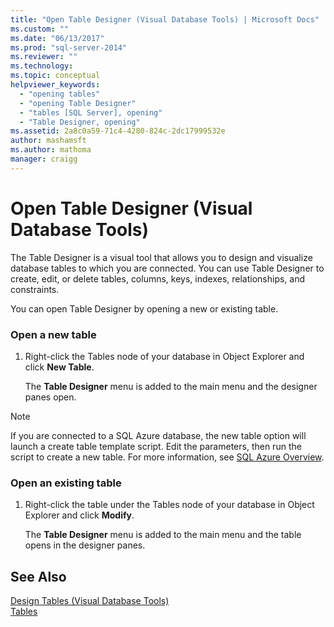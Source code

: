 ```yaml
---
title: "Open Table Designer (Visual Database Tools) | Microsoft Docs"
ms.custom: ""
ms.date: "06/13/2017"
ms.prod: "sql-server-2014"
ms.reviewer: ""
ms.technology:
ms.topic: conceptual
helpviewer_keywords: 
  - "opening tables"
  - "opening Table Designer"
  - "tables [SQL Server], opening"
  - "Table Designer, opening"
ms.assetid: 2a8c0a59-71c4-4280-824c-2dc17999532e
author: mashamsft
ms.author: mathoma
manager: craigg
---
```

# Open Table Designer (Visual Database Tools)
  The Table Designer is a visual tool that allows you to design and visualize database tables to which you are connected. You can use Table Designer to create, edit, or delete tables, columns, keys, indexes, relationships, and constraints.  
  
 You can open Table Designer by opening a new or existing table.  
  
### Open a new table  
  
1.  Right-click the Tables node of your database in Object Explorer and click **New Table**.  
  
     The **Table Designer** menu is added to the main menu and the designer panes open.  
  
> [!NOTE]  
>  If you are connected to a SQL Azure database, the new table option will launch a create table template script. Edit the parameters, then run the script to create a new table. For more information, see [SQL Azure Overview](http://go.microsoft.com/fwlink/?LinkId=163948).  
  
### Open an existing table  
  
1.  Right-click the table under the Tables node of your database in Object Explorer and click **Modify**.  
  
     The **Table Designer** menu is added to the main menu and the table opens in the designer panes.  
  
## See Also  
 [Design Tables &#40;Visual Database Tools&#41;](../ssms/visual-db-tools/visual-database-tools.md)   
 [Tables](../relational-databases/tables/tables.md)  
  
  
